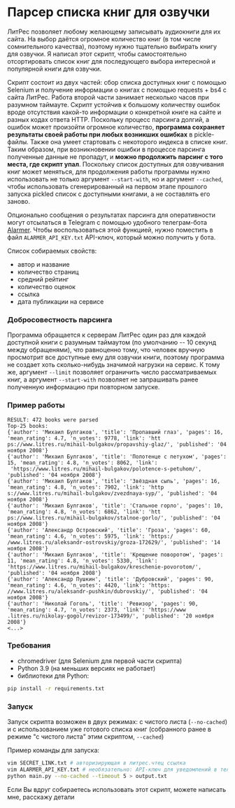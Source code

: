 # Парсер списка книг для озвучки
ЛитРес позволяет любому желающему записывать аудиокниги для их сайта. 
На выбор даётся огромное количество книг (в том числе сомнительного качества), поэтому нужно тщательно выбирать книгу для озвучки.
Я написал этот скрипт, чтобы самостоятельно отсортировать список книг для последующего выбора интересной и популярной книги для озвучки. 

Скрипт состоит из двух частей: сбор списка доступных книг с помощью Selenium и получение информации о книгах с помощью requests + bs4 с сайта ЛитРес. Работа второй части занимает несколько часов при разумном таймауте. Скрипт устойчив к большому количеству ошибок вроде отсутствия какой-то информации о конкретной книге на сайте и разных кодах ответа HTTP. Поскольку процесс парсинга долгий, а ошибок может произойти огромное количество, **программа сохраняет результаты своей работы при любых возникших ошибках** в pickle-файлы. Также она умеет стартовать с некоторого индекса в списке книг. Таким образом, при возникновении ошибки в процессе парсинга полученные данные не пропадут, и **можно продолжить парсинг с того места, где скрипт упал**. Поскольку список доступных для озвучивания книг может меняться, для продолжения работы программы нужно использовать не только аргумент `--start-with`, но и аргумент `--cached`, чтобы использовать сгенерированный на первом этапе прошлого запуска pickled список с доступными книгами, а не составлять его заново.


Опционально сообщения о результатах парсинга для оперативности могут отсылаться в Telegram с помощью удобного телеграм-бота [Alarmer](https://t.me/alarmer_bot). Чтобы воспользоваться этой функцией, нужно поместить в файл `ALARMER_API_KEY.txt` API-ключ, который можно получить у бота.

Список собираемых свойств:
- автор и название
- количество страниц
- средний рейтинг
- количество оценок
- ссылка
- дата публикации на сервисе

### Добросовестность парсинга
Программа обращается к серверам ЛитРес один раз для каждой доступной книги с разумным таймаутом (по умолчанию -- 10 секунд между обращенями), что равноценно тому, что человек вручную просмотрит все доступные ему для озвучки книги, поэтому программа не создает хоть сколько-нибудь значимой нагрузки на сервис. К тому же, аргумент `--limit` позволяет ограничить число рассматриваемых книг, а аргумент `--start-with` позволяет не запрашивать ранее полученную информацию при повторном запуске. 

### Пример работы

```
RESULT: 472 books were parsed                                                                                          
Top-25 books:                                                                                                          
{'author': 'Михаил Булгаков', 'title': 'Пропавший глаз', 'pages': 16, 'mean_rating': 4.7, 'n_votes': 9778, 'link': 'htt
ps://www.litres.ru/mihail-bulgakov/propavshiy-glaz/', 'published': '04 ноября 2008'}                                   
{'author': 'Михаил Булгаков', 'title': 'Полотенце с петухом', 'pages': 15, 'mean_rating': 4.8, 'n_votes': 8062, 'link':
 'https://www.litres.ru/mihail-bulgakov/polotence-s-petuhom/', 'published': '04 ноября 2008'}                          
{'author': 'Михаил Булгаков', 'title': 'Звёздная сыпь', 'pages': 16, 'mean_rating': 4.8, 'n_votes': 7902, 'link': 'http
s://www.litres.ru/mihail-bulgakov/zvezdnaya-syp/', 'published': '04 ноября 2008'}                                      
{'author': 'Михаил Булгаков', 'title': 'Стальное горло', 'pages': 10, 'mean_rating': 4.8, 'n_votes': 6862, 'link': 'htt
ps://www.litres.ru/mihail-bulgakov/stalnoe-gorlo/', 'published': '04 ноября 2008'}                                     
{'author': 'Александр Островский', 'title': 'Гроза', 'pages': 60, 'mean_rating': 4.6, 'n_votes': 5975, 'link': 'https:/
/www.litres.ru/aleksandr-ostrovskiy/groza-172629/', 'published': '14 ноября 2008'}
{'author': 'Михаил Булгаков', 'title': 'Крещение поворотом', 'pages': 11, 'mean_rating': 4.8, 'n_votes': 5330, 'link': 
'https://www.litres.ru/mihail-bulgakov/kreschenie-povorotom/', 'published': '04 ноября 2008'}
{'author': 'Александр Пушкин', 'title': 'Дубровский', 'pages': 90, 'mean_rating': 4.6, 'n_votes': 4420, 'link': 'https:
//www.litres.ru/aleksandr-pushkin/dubrovskiy/', 'published': '04 ноября 2008'}
{'author': 'Николай Гоголь', 'title': 'Ревизор', 'pages': 90, 'mean_rating': 4.7, 'n_votes': 2373, 'link': 'https://www
.litres.ru/nikolay-gogol/revizor-173499/', 'published': '20 ноября 2008'}
<...>
```

### Требования
- chromedriver (для Selenium для первой части скрипта)
- Python 3.9 (на меньших версиях не работает)
- библиотеки для Python:
```bash
pip install -r requirements.txt
```

### Запуск
Запуск скрипта возможен в двух режимах: с чистого листа (`--no-cached`) и с использованием уже готового списка книг (собранного ранее в режиме "с чистого листа" этим скриптом, `--cached`)

Пример команды для запуска:
```bash
vim SECRET_LINK.txt # авторизирующая в литрес.чтец ссылка
vim ALARMER_API_KEY.txt # необязательно: API-ключ для уведомлений в телеграм
python main.py --no-cached --timeout 5 > output.txt 
```

Если Вы вдруг собираетесь использовать этот скрипт, можете написать мне, расскажу детали

